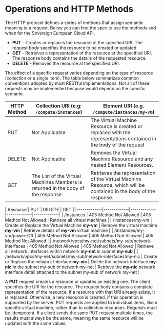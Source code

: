 # Operations and HTTP Methods

The HTTP protocol defines a series of methods that assign semantic meaning to a request. Below you can find the spec to use the methods and when for the Sovereign European Cloud API.

- **PUT** - Creates or replaces the resource at the specified URI. The request body specifies the resource to be created or updated.
- **GET** - Retrieves a representation of the resource at the specified URI. The response body contains the details of the requested resource.
- **DELETE** - Removes the resource at the specified URI.

The effect of a specific request varies depending on the type of resource (collection or a single item). The table below summarizes common conventions adopted by most RESTful implementations. Not all of these requests may be implemented because would depend on the specific scenario.

| HTTP Method | Collection URI (e.g: `/compute/instances`) | Element URI (e.g. `/compute/instances/my-vm`)          |
|-------------|----------------------------|---------------------------------------|
| PUT         | Not Applicable  | The Virtual Machine Resource is created or replaced with the representations contained in the body of the request   |
| DELETE      | Not Applicable | Removes the Virtual Machine Resource and any nested Element Resources.  |
| GET         | The List of the Virtual Machines Members is returned in the body of the response | Retrieves the representation of the Virtual Machine Resource, which will be contained in the body of the response. |

| Resource | PUT | DELETE | GET |
|-------------|-------------|-------------|-------------|-------------|
| /instances |  405 Method Not Allowed |  405 Method Not Allowed | Retrieve all virtual machines | 
| /instances/my-vm | Create or Replace the Virtual Machine **my-vm** | Remove the virtual machine **my-vm** | Retrieve details of **my-vm** virtual machine | 
| /instances/my-vm/power-Off | 405 Method Not Allowed | 405 Method Not Allowed  | 405 Method Not Allowed |
| /network/vpcs/my-net/subnets/my-sub/network-interfaces | 405 Method Not Allowed | 405 Method Not Allowed | Retrieve all network interfaces within network **my-net** in subnet **my-sub** |
| /network/vpcs/my-net/subnets/my-sub/network-interfaces/my-nic | Create or Replace the  network Interface **my-nic**  | Delete the network interface **my-nic** in the subnet my-sub of network my-net | Retrieve the **my-nic** network interface detail attached to the subnet my-sub of network my-net |

A **PUT** request creates a resource or updates an existing one. The client specifies the URI for the resource. The request body contains a complete representation of the resource. If a resource with that URI already exists, it is replaced. Otherwise, a new resource is created, if this operation is supported by the server. PUT requests are applied to individual items, like a specific virtual machine, rather than to collection resources. Requests must be idempotent. If a client sends the same PUT request multiple times, the results must always be the same, meaning the same resource will be updated with the same values.

